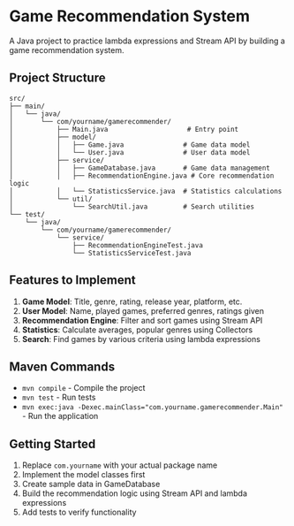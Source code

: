 # Game Recommendation System

A Java project to practice lambda expressions and Stream API by building a game recommendation system.

## Project Structure

```
src/
├── main/
│   └── java/
│       └── com/yourname/gamerecommender/
│           ├── Main.java                    # Entry point
│           ├── model/
│           │   ├── Game.java               # Game data model
│           │   └── User.java               # User data model
│           ├── service/
│           │   ├── GameDatabase.java       # Game data management
│           │   ├── RecommendationEngine.java # Core recommendation logic
│           │   └── StatisticsService.java  # Statistics calculations
│           └── util/
│               └── SearchUtil.java         # Search utilities
└── test/
    └── java/
        └── com/yourname/gamerecommender/
            └── service/
                ├── RecommendationEngineTest.java
                └── StatisticsServiceTest.java
```

## Features to Implement

1. **Game Model**: Title, genre, rating, release year, platform, etc.
2. **User Model**: Name, played games, preferred genres, ratings given
3. **Recommendation Engine**: Filter and sort games using Stream API
4. **Statistics**: Calculate averages, popular genres using Collectors
5. **Search**: Find games by various criteria using lambda expressions

## Maven Commands

- `mvn compile` - Compile the project
- `mvn test` - Run tests
- `mvn exec:java -Dexec.mainClass="com.yourname.gamerecommender.Main"` - Run the application

## Getting Started

1. Replace `com.yourname` with your actual package name
2. Implement the model classes first
3. Create sample data in GameDatabase
4. Build the recommendation logic using Stream API and lambda expressions
5. Add tests to verify functionality
